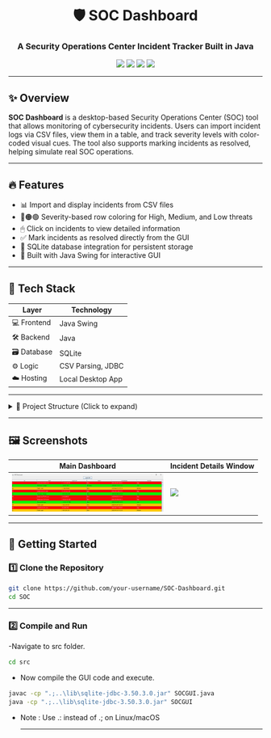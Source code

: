 <h1 align="center">🛡️ SOC Dashboard</h1>
<h3 align="center">A Security Operations Center Incident Tracker Built in Java</h3>

<p align="center">
  <img src="https://img.shields.io/badge/Java-Swing-orange?style=flat-square&logo=java&logoColor=white" />
  <img src="https://img.shields.io/badge/SQLite-Database-lightblue?style=flat-square&logo=sqlite&logoColor=white" />
  <img src="https://img.shields.io/badge/JDK-Java--17-purple?style=flat-square&logo=openjdk&logoColor=white" />
  <img src="https://img.shields.io/badge/VSCode-IDE-blue?style=flat-square&logo=visual-studio-code&logoColor=white" />
</p>

---

## ✨ Overview

**SOC Dashboard** is a desktop-based Security Operations Center (SOC) tool that allows monitoring of cybersecurity incidents. Users can import incident logs via CSV files, view them in a table, and track severity levels with color-coded visual cues. The tool also supports marking incidents as resolved, helping simulate real SOC operations.

---

## 🔥 Features

- 📊 Import and display incidents from CSV files
- 🔴🟠🟢 Severity-based row coloring for High, Medium, and Low threats
- 🖱 Click on incidents to view detailed information
- ✅ Mark incidents as resolved directly from the GUI
- 💾 SQLite database integration for persistent storage
- 🎨 Built with Java Swing for interactive GUI

---

## 🧰 Tech Stack

| Layer       | Technology          |
|-------------|-------------------|
| 💻 Frontend | Java Swing         |
| 🛠 Backend  | Java               |
| 🗃 Database | SQLite             |
| ⚙️ Logic    | CSV Parsing, JDBC  |
| ☁️ Hosting  | Local Desktop App  |

---

<details>
<summary>📁 Project Structure (Click to expand)</summary>

<pre>
SOC/
├── src/                         # Java source files
│   ├── SOCGUI.java              # Main GUI and logic
│   ├── SOCProject.java          # (static implementation)
│                   
├── lib/                         # JAR dependencies
│   └── sqlite-jdbc-3.42.0.0.jar
├── .gitignore                    # Ignore compiled files, IDE settings
├── README.md                     # You're here!
└── soc.db                        # SQLite database (optional, auto-created)
</pre>

</details>

---

## 🖼️ Screenshots

| Main Dashboard                               | Incident Details Window                     |
|----------------------------------------------|--------------------------------------------|
| <img src="assets/dashboard.png" width="300"/> | <img src="assets/incident_details.png" width="300"/> |

---

## 🚀 Getting Started

### 1️⃣ Clone the Repository

```bash
git clone https://github.com/your-username/SOC-Dashboard.git
cd SOC
```

---

### 2️⃣ Compile and Run

-Navigate to src folder.

```bash
cd src
```

- Now compile the GUI code and execute.

```bash
javac -cp ".;..\lib\sqlite-jdbc-3.50.3.0.jar" SOCGUI.java
java -cp ".;..\lib\sqlite-jdbc-3.50.3.0.jar" SOCGUI  
```

- Note : Use .: instead of .; on Linux/macOS

  ---

